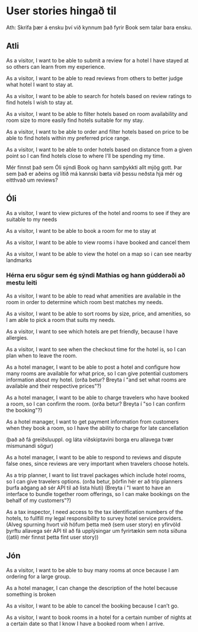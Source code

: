 # User stories hingað til

Ath: Skrifa þær á ensku því við kynnum það fyrir Book sem talar bara ensku.

## Atli

As a visitor, I want to be able to submit a review for a hotel I have stayed at so others can learn from my experience.

As a visitor, I want to be able to read reviews from others to better judge what hotel I want to stay at.

As a visitor, I want to be able to search for hotels based on review ratings to find hotels I wish to stay at.

As a visitor, I want to be able to filter hotels based on room availability and room size to more easily find hotels suitable for my stay.

As a visitor, I want to be able to order and filter hotels based on price to be able to find hotels within my preferred price range.

As a visitor, I want to be able to order hotels based on distance from a given point so I can find hotels close to where I'll be spending my time.

Mér finnst það sem Óli sýndi Book og hann samþykkti allt mjög gott. Þar sem það er aðeins og lítið má kannski bæta við þessu neðsta hjá mér og eitthvað um reviews?

## Óli

As a visitor, I want to view pictures of the hotel and rooms to see if they are suitable to my needs

As a visitor, I want to be able to book a room for me to stay at

As a visitor, I want to be able to view rooms i have booked and cancel them

As a visitor, I want to be able to view the hotel on a map so i can see nearby landmarks

### Hérna eru sögur sem ég sýndi Mathias og hann gúdderaði að mestu leiti

As a visitor, I want to be able to read what amenities are available in the room in order to determine which room best matches my needs.

As a visitor, I want to be able to sort rooms by size, price, and amenities, so I am able to pick a room that suits my needs.

As a visitor, I want to see which hotels are pet friendly, because I have allergies. 

As a visitor, I want to see when the checkout time for the hotel is, so I can plan when to leave the room.

As a hotel manager, I want to be able to post a hotel and configure how many rooms are available for what price, so I can give potential customers information about my hotel. (orða betur? Breyta í "and set what rooms are available and their respective prices"?)

As a hotel manager, I want to be able to charge travelers who have booked a room, so I can confirm the room. (orða betur? Breyta í "so I can confirm the booking"?)

As a hotel manager, I want to get payment information from customers when they book a room, so I have the ability to charge for late cancellation

(það að fá greiðsluuppl. og láta viðskiptavini borga eru allavega tvær mismunandi sögur)

As a hotel manager, I want to be able to respond to reviews and dispute false ones, since reviews are very important when travelers choose hotels.

As a trip planner, I want to list travel packages which include hotel rooms, so I can give travelers options. (orða betur, þörfin hér er að trip planners þurfa aðgang að sér API til að lista hluti) (Breyta í "I want to have an interface to bundle together room offerings, so I can make bookings on the behalf of my customers"?)

As a tax inspector, I need access to the tax identification numbers of the hotels, to fullfill my legal responsibility to survey hotel service providers. (Alveg spurning hvort við höfum þetta með (sem user story) en yfirvöld þyrftu allavega sér API til að fá upplýsingar um fyrirtækin sem nota síðuna ((atli) mér finnst þetta fínt user story))

## Jón

As a visitor, I want to be able to buy many rooms at once because I am ordering for a large group.

As a hotel manager, I can change the description of the hotel because something is broken

As a visitor, I want to be able to cancel the booking because I can’t go.

As a visitor, I want to book rooms in a hotel for a certain number of nights at a certain date so that I know I have a booked room when I arrive.


